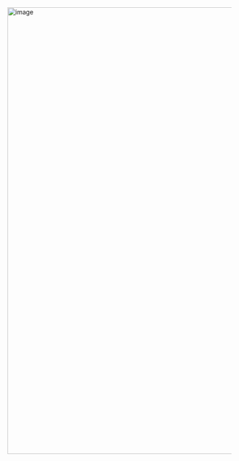 <img width="923" height="1003" alt="image" src="https://github.com/user-attachments/assets/9e316e73-0a19-4c9f-8f79-a858350c58ec" />

